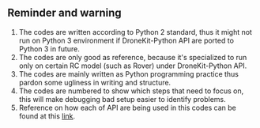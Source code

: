 ## Reminder and warning

1. The codes are written according to Python 2 standard, thus it might not run on Python 3 environment if DroneKit-Python API are ported to Python 3 in future.
2. The codes are only good as reference, because it's specialized to run only on certain RC model (such as Rover) under DroneKit-Python API.
3. The codes are mainly written as Python programming practice thus pardon some ugliness in writing and structure.
4. The codes are numbered to show which steps that need to focus on, this will make debugging bad setup easier to identify problems.
5. Reference on how each of API are being used in this codes can be found at this [link](http://python.dronekit.io/automodule.html).